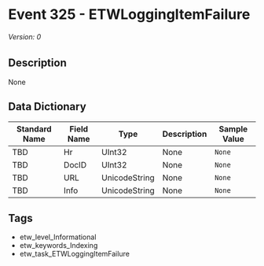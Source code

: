# Event 325 - ETWLoggingItemFailure
###### Version: 0

## Description
None

## Data Dictionary
|Standard Name|Field Name|Type|Description|Sample Value|
|---|---|---|---|---|
|TBD|Hr|UInt32|None|`None`|
|TBD|DocID|UInt32|None|`None`|
|TBD|URL|UnicodeString|None|`None`|
|TBD|Info|UnicodeString|None|`None`|

## Tags
* etw_level_Informational
* etw_keywords_Indexing
* etw_task_ETWLoggingItemFailure